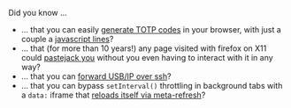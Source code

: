 Did you know ...

- ... that you can easily [generate TOTP codes](https://turistu.github.io/totp.html) in your browser, with just a couple a [javascript lines](https://github.com/turistu/totp-in-javascript/blob/main/totp.js)?
- ... that (for more than 10 years!) any page visited with firefox on X11 could [pastejack you](https://github.com/turistu/odds-n-ends/blob/main/firefox/pastejack.md) without you even having to interact with it in any way?
- ... that you can [forward USB/IP over ssh](https://github.com/turistu/usbip-ssh)?
- ... that you can bypass `setInterval()` throttling in background tabs with a `data:` iframe that [reloads itself via meta-refresh](https://github.com/turistu/odds-n-ends/blob/main/firefox/iframe-meta-refresh.md)?
